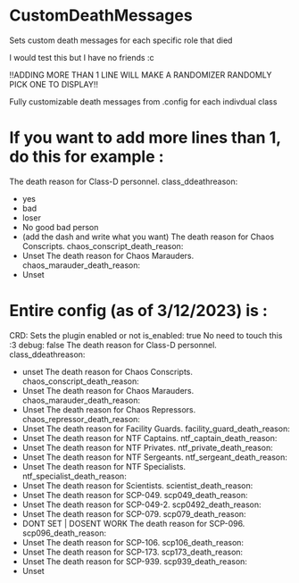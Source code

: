# CustomDeathMessages
Sets custom death messages for each specific role that died

I would test this but I have no friends :c

!!ADDING MORE THAN 1 LINE WILL MAKE A RANDOMIZER RANDOMLY PICK ONE TO DISPLAY!!

Fully customizable death messages from .config for each indivdual class

# If you want to add more lines than 1, do this for example :

   The death reason for Class-D personnel.
  class_ddeathreason:
  - yes
  - bad
  - loser
  - No good bad person 
  - (add the dash and write what you want)
   The death reason for Chaos Conscripts.
  chaos_conscript_death_reason:
  - Unset
   The death reason for Chaos Marauders.
  chaos_marauder_death_reason:
  - Unset


# Entire config (as of 3/12/2023) is : 

CRD:
   Sets the plugin enabled or not
  is_enabled: true
   No need to touch this :3
  debug: false
   The death reason for Class-D personnel.
  class_ddeathreason:
  - unset
   The death reason for Chaos Conscripts.
  chaos_conscript_death_reason:
  - Unset
   The death reason for Chaos Marauders.
  chaos_marauder_death_reason:
  - Unset
   The death reason for Chaos Repressors.
  chaos_repressor_death_reason:
  - Unset
   The death reason for Facility Guards.
  facility_guard_death_reason:
  - Unset
   The death reason for NTF Captains.
  ntf_captain_death_reason:
  - Unset
   The death reason for NTF Privates.
  ntf_private_death_reason:
  - Unset
   The death reason for NTF Sergeants.
  ntf_sergeant_death_reason:
  - Unset
   The death reason for NTF Specialists.
  ntf_specialist_death_reason:
  - Unset
   The death reason for Scientists.
  scientist_death_reason:
  - Unset
   The death reason for SCP-049.
  scp049_death_reason:
  - Unset
   The death reason for SCP-049-2.
  scp0492_death_reason:
  - Unset
   The death reason for SCP-079.
  scp079_death_reason:
  - DONT SET | DOSENT WORK
   The death reason for SCP-096.
  scp096_death_reason:
  - Unset
   The death reason for SCP-106.
  scp106_death_reason:
  - Unset
   The death reason for SCP-173.
  scp173_death_reason:
  - Unset
   The death reason for SCP-939.
  scp939_death_reason:
  - Unset
